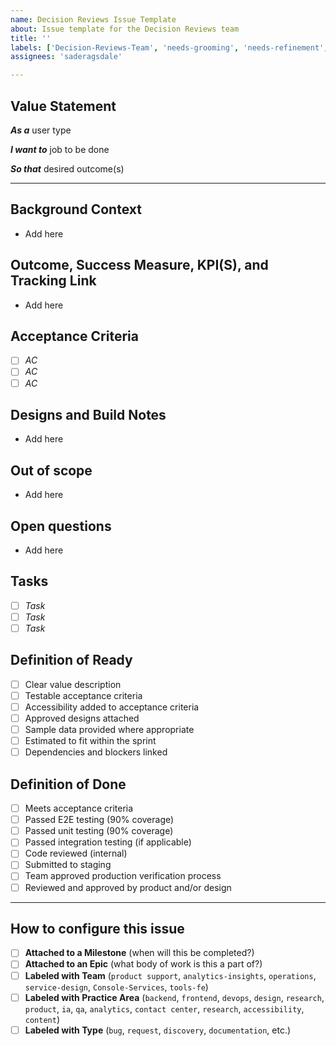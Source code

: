 ```yaml
---
name: Decision Reviews Issue Template
about: Issue template for the Decision Reviews team
title: ''
labels: ['Decision-Reviews-Team', 'needs-grooming', 'needs-refinement', 'needs-estimate']
assignees: 'saderagsdale'

---
```


## Value Statement
**_As a_** user type

**_I want to_** job to be done

**_So that_** desired outcome(s)

---
## Background Context
- Add here

## Outcome, Success Measure, KPI(S), and Tracking Link
- Add here

## Acceptance Criteria
- [ ] _AC_
- [ ] _AC_
- [ ] _AC_

## Designs and Build Notes
- Add here

## Out of scope
- Add here

## Open questions
- Add here

## Tasks
- [ ] _Task_
- [ ] _Task_
- [ ] _Task_

## Definition of Ready 

- [ ] Clear value description
- [ ] Testable acceptance criteria
- [ ] Accessibility added to acceptance criteria
- [ ] Approved designs attached
- [ ] Sample data provided where appropriate
- [ ] Estimated to fit within the sprint
- [ ] Dependencies and blockers linked

## Definition of Done

- [ ] Meets acceptance criteria
- [ ] Passed E2E testing (90% coverage)
- [ ] Passed unit testing (90% coverage)
- [ ] Passed integration testing (if applicable)
- [ ] Code reviewed (internal)
- [ ] Submitted to staging
- [ ] Team approved production verification process
- [ ] Reviewed and approved by product and/or design

---
## How to configure this issue
- [ ] **Attached to a Milestone** (when will this be completed?)
- [ ] **Attached to an Epic** (what body of work is this a part of?)
- [ ] **Labeled with Team** (`product support`, `analytics-insights`, `operations`, `service-design`, `Console-Services`, `tools-fe`)
- [ ] **Labeled with Practice Area** (`backend`, `frontend`, `devops`, `design`, `research`, `product`, `ia`, `qa`, `analytics`, `contact center`, `research`, `accessibility`, `content`)
- [ ] **Labeled with Type** (`bug`, `request`, `discovery`, `documentation`, etc.)
